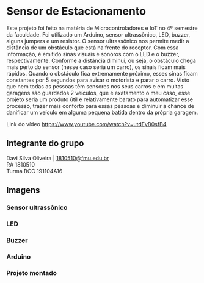# Sensor de Estacionamento

Este projeto foi feito na matéria de Microcontroladores e IoT no 4º semestre da faculdade. Foi utilizado um Arduino, sensor ultrassônico,
LED, buzzer, alguns jumpers e um resistor. O sensor ultrassônico nos permite medir a distância de um obstáculo que está na frente do receptor. Com essa informação, é emitido sinas visuais e sonoros com o LED e o buzzer, respectivamente. Conforme a distância diminui, ou seja, o obstáculo chega mais perto do sensor (nesse caso seria um carro), os sinais ficam mais rápidos. Quando o obstáculo fica extremamente próximo, esses sinas ficam constantes por 5 segundos para avisar o motorista e parar o carro. Visto que nem todas as pessoas têm sensores nos seus carros e em muitas garagens são guardados 2 veículos, que é exatamento o meu caso, esse projeto seria um produto útil e relativamente barato para automatizar esse processo, trazer mais conforto para essas pessoas e diminuir a chance de danificar um veículo em alguma pequena batida dentro da própria garagem.

Link do vídeo https://www.youtube.com/watch?v=utdEyB0sfB4

## Integrante do grupo
Davi Silva Oliveira | 1810510@fmu.edu.br  
RA 1810510  
Turma BCC 191104A16

## Imagens

### Sensor ultrassônico

### LED 

### Buzzer

### Arduino

### Projeto montado